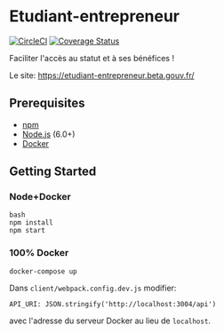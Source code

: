 # Etudiant-entrepreneur
[![CircleCI](https://circleci.com/gh/sgmap/etudiant-entrepreneur.svg?style=shield)](https://circleci.com/gh/sgmap/etudiant-entrepreneur)
[![Coverage Status](https://coveralls.io/repos/github/sgmap/etudiant-entrepreneur/badge.svg?branch=master)](https://coveralls.io/github/sgmap/etudiant-entrepreneur?branch=master)

Faciliter l'accès au statut et à ses bénéfices !

Le site: https://etudiant-entrepreneur.beta.gouv.fr/

## Prerequisites

* [npm](https://www.npmjs.com/)
* [Node.js](http://nodejs.org) (6.0+)
* [Docker](https://www.docker.com/)

## Getting Started

### Node+Docker

```
bash
npm install
npm start
```

### 100% Docker

```
docker-compose up
```

Dans `client/webpack.config.dev.js` modifier:

```
API_URI: JSON.stringify('http://localhost:3004/api')
```

avec l'adresse du serveur Docker au lieu de `localhost`.
